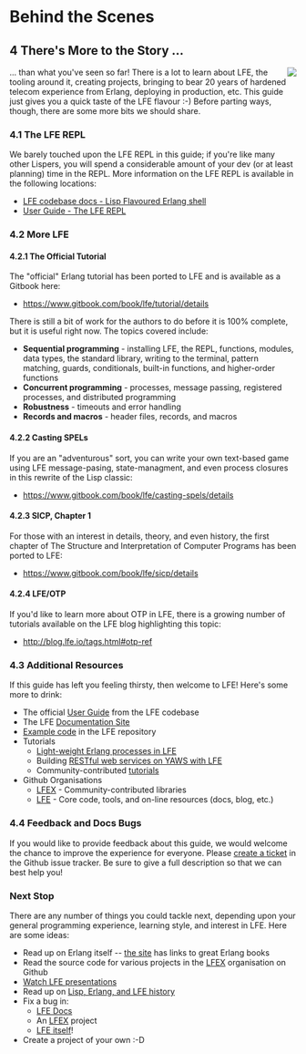 # Behind the Scenes


## 4 There's More to the Story ...
<img src="https://raw.github.com/lfe/docs/master/images/doubles.jpg"
     style="float: right; padding-left: 1em;">

... than what you've seen so far! There is a lot to learn about LFE, the tooling
around it, creating projects, bringing to bear 20 years of hardened telecom
experience from Erlang, deploying in production, etc. This guide just gives you
a quick taste of the LFE flavour :-) Before parting ways, though, there are
some more bits we should share.


### 4.1 The LFE REPL

We barely touched upon the LFE REPL in this guide; if you're like many other Lispers, you will spend a considerable amount of your dev (or at least planning) time in the REPL. More information on the LFE REPL is available in the following locations:

* <a href="https://github.com/rvirding/lfe/blob/develop/doc/lfe_shell.txt">LFE codebase docs - Lisp Flavoured Erlang shell</a>
* <a href="http://docs.lfe.io/user-guide/intro/2.html">User Guide - The LFE REPL</a>

### 4.2 More LFE

#### 4.2.1 The Official Tutorial

The "official" Erlang tutorial has been ported to LFE and is available as a Gitbook here:
 * https://www.gitbook.com/book/lfe/tutorial/details

There is still a bit of work for the authors to do before it is 100% complete, but it is useful right now. The topics covered include:

* **Sequential programming** - installing LFE, the REPL, functions, modules, data types, the standard library, writing to the terminal, pattern matching, guards, conditionals, built-in functions, and higher-order functions
* **Concurrent programming** - processes, message passing, registered processes, and distributed programming
* **Robustness** - timeouts and error handling
* **Records and macros** - header files, records, and macros

#### 4.2.2 Casting SPELs

If you are an "adventurous" sort, you can write your own text-based game using LFE message-pasing, state-managment, and even process closures in this rewrite of the Lisp classic:

* https://www.gitbook.com/book/lfe/casting-spels/details

#### 4.2.3 SICP, Chapter 1

For those with an interest in details, theory, and even history, the first chapter of The Structure and Interpretation of Computer Programs has been ported to LFE:

* https://www.gitbook.com/book/lfe/sicp/details

#### 4.2.4 LFE/OTP

If you'd like to learn more about OTP in LFE, there is a growing number of tutorials available on the LFE blog highlighting this topic:

* http://blog.lfe.io/tags.html#otp-ref

### 4.3 Additional Resources

If this guide has left you feeling thirsty, then welcome to LFE! Here's some more to drink:

* The official <a href="https://github.com/rvirding/lfe/blob/develop/doc/user_guide.txt">User Guide</a> from the LFE codebase
* The LFE <a href="http://docs.lfe.io/">Documentation Site</a>
* [Example code](https://github.com/rvirding/lfe/tree/develop/examples) in the LFE repository
* Tutorials
  * <a href="http://docs.lfe.io/tutorials/processes/1.html">Light-weight Erlang processes in LFE</a>
  * Building <a href="https://github.com/lfe/yaws-rest-starter">RESTful web services on YAWS with LFE</a>
  * Community-contributed [tutorials](http://blog.lfe.io/categories.html#tutorials-ref)
* Github Organisations
  * [LFEX](https://github.com/lfex) - Community-contributed libraries
  * [LFE](https://github.com/lfe) - Core code, tools, and on-line resources (docs, blog, etc.)


### 4.4 Feedback and Docs Bugs

If you would like to provide feedback about this guide, we would welcome the chance to improve the experience for everyone. Please
<a href="https://github.com/lfe/docs/issues">create a ticket</a> in the Github issue tracker. Be
sure to give a full description so that we can best help you!


### Next Stop

There are any number of things you could tackle next, depending upon your general programming experience, learning style, and interest in LFE. Here are some ideas:

* Read up on Erlang itself -- [the site](http://erlang.org/) has links to great Erlang books
* Read the source code for various projects in the [LFEX](https://github.com/lfex) organisation on Github
* [Watch LFE presentations](http://docs.lfe.io/presentations.html)
* Read up on [Lisp, Erlang, and LFE history](http://docs.lfe.io/history.html)
* Fix a bug in:
  * [LFE Docs](https://github.com/lfe/docs/issues)
  * An [LFEX](https://github.com/lfex) project
  * [LFE itself](https://github.com/rvirding/lfe/)!
* Create a project of your own :-D
